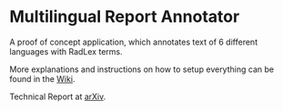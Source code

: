 # Multilingual Report Annotator

A proof of concept application, which annotates text of 6 different languages with RadLex terms. 

More explanations and instructions on how to setup everything can be found in the [Wiki](https://github.com/LLCampos/multilingual_report_annotator/wiki).

Technical Report at [arXiv](https://arxiv.org/abs/1704.01748).
